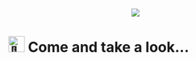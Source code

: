 <h1 align="center"> 
  <img src="https://readme-typing-svg.herokuapp.com/?    font=Righteous&size=35&center=true&Center=true&width=500&height=70&duration=4000&lines=Welcome+Traveller+🧙;" />
</h1>
<h1 align="center>
<picture>
  <source srcset="https://fonts.gstatic.com/s/e/notoemoji/latest/1f44b_1f3fb/512.webp" type="image/webp">
  <img src="https://fonts.gstatic.com/s/e/notoemoji/latest/1f44b_1f3fb/512.gif" alt="👋" width="32" height="32">
</picture>
  <b>Come and take a look...</b>
</h1>
